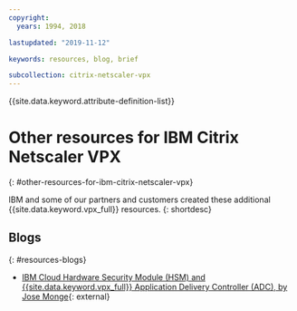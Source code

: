 ```yaml
---
copyright:
  years: 1994, 2018

lastupdated: "2019-11-12"

keywords: resources, blog, brief

subcollection: citrix-netscaler-vpx
---
```


{{site.data.keyword.attribute-definition-list}}

# Other resources for IBM Citrix Netscaler VPX
{: #other-resources-for-ibm-citrix-netscaler-vpx}

IBM and some of our partners and customers created these additional {{site.data.keyword.vpx_full}} resources.
{: shortdesc}

## Blogs
{: #resources-blogs}

* [IBM Cloud Hardware Security Module (HSM) and {{site.data.keyword.vpx_full}} Application Delivery Controller (ADC), by Jose Monge](https://www.ibm.com/blogs/bluemix/2018/11/deploy-ssl-offload-in-citrix-netscaler-vpx-adc-using-ibm-cloud-hsm/){: external}
